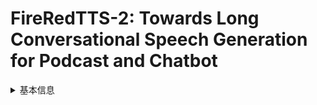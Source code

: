 # FireRedTTS-2: Towards Long Conversational Speech Generation for Podcast and Chatbot

<details>
<summary>基本信息</summary>

- 标题: "FireRedTTS-2: Towards Long Conversational Speech Generation for Podcast and Chatbot."
- 作者:
  - 01 Kun Xie
  - 02 Feiyu Shen
  - 03 Junjie Li
  - 04 Fenglong Xie
  - 05 Xu Tang
  - 06 Yao Hu
- 链接:
  - [ArXiv](https://arxiv.org/abs/2509.02020v2)
  - [Publication]()
  - [Github]()
  - [Demo]()
- 文件:
  - [ArXiv:2509.02020v1](PDF/2025.09.02_2509.02020v1_FireRedTTS-2__Towards_Long_Conversational_Speech_Generation_for_Podcast_and_Chatbot.pdf)
  - [ArXiv:2509.02020v2](PDF/2025.09.04_2509.02020v2_FireRedTTS-2__Towards_Long_Conversational_Speech_Generation_for_Podcast_and_Chatbot.pdf)
  - [Publication] #TODO

</details>
